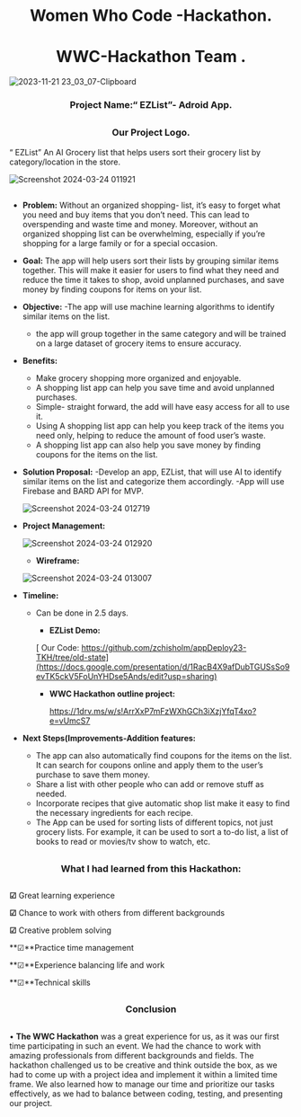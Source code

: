 <h1 align="center">Women Who Code -Hackathon.</h1>
<h1 align="center">WWC-Hackathon Team .</h1>

  ![2023-11-21 23_03_07-Clipboard](https://github.com/luzritacco/WWC-Hackathon/assets/151267325/7c49f03d-137e-4e4c-b144-ce765227c754)


<h3 align="center">Project Name:“ EZList”- Adroid App.</h3> 


##
<h3 align="center">Our Project Logo.</h3> 
“ EZList” An AI Grocery list that helps users sort their grocery list by category/location in the store. 

  ![Screenshot 2024-03-24 011921](https://github.com/luzritacco/WWC-Hackathon/assets/151267325/ac40a771-05dd-4aac-a9da-ae5f0894feb5)

##
+ **Problem:** Without an organized shopping- list, it’s easy to forget what you need and buy items that you don’t need. This can lead to overspending and waste time and money. Moreover, without an organized shopping list can be overwhelming, especially if you’re shopping for a large family or for a special occasion. 
    
+ **Goal:** The app will help users sort their lists by grouping similar items together. This will make it easier for users to find what they need and reduce the time it takes to shop, avoid unplanned purchases, and save money by finding coupons for items on your list. 

+ **Objective:** 
    -The app will use machine learning algorithms to identify similar items on the list.
  - the app will group together in the same category and will be trained on a large dataset of grocery items to ensure accuracy. 
+ **Benefits:** 
   - Make grocery shopping more organized and enjoyable.
   - A shopping list app can help you save time and avoid unplanned purchases.
   - Simple- straight forward, the add will have easy access for all to use it.
   - Using A shopping list app can help you keep track of the items you need only, helping to reduce the amount of food user’s waste.
   -  A shopping list app can also help you save money by finding coupons for the items on the list.
+ **Solution Proposal:**
 -Develop an app, EZList, that will use AI to identify similar items on the list and categorize them accordingly.
  -App will use Firebase and BARD API for MVP.

  ![Screenshot 2024-03-24 012719](https://github.com/luzritacco/WWC-Hackathon/assets/151267325/fe7d4d3a-1a34-4937-adc3-e53e22460acd)

 + **Project Management:**

     ![Screenshot 2024-03-24 012920](https://github.com/luzritacco/WWC-Hackathon/assets/151267325/bb4d00a8-ec2d-4c95-bb3a-eb8f7163ddd6)

   + **Wireframe:**
 
    ![Screenshot 2024-03-24 013007](https://github.com/luzritacco/WWC-Hackathon/assets/151267325/f4c3e173-2d12-4942-a20f-50c1e437aae8)
+ **Timeline:**
   - Can be done in 2.5 days.
     
     + **EZList Demo:**
   

      [   Our Code: https://github.com/zchisholm/appDeploy23-TKH/tree/old-state](https://docs.google.com/presentation/d/1RacB4X9afDubTGUSsSo9evTK5ckV5FoUnYHDse5Ands/edit?usp=sharing)
     + **WWC Hackathon outline project:**        

       https://1drv.ms/w/s!ArrXxP7mFzWXhGCh3iXzjYfqT4xo?e=vUmcS7
 
+ **Next Steps(Improvements-Addition features:**
  -  The app can also automatically find coupons for the items on the list. It can search for coupons online and apply them to the user’s       purchase to save them money.
  -   Share a list with other people who can add or remove stuff as needed.
  -    Incorporate recipes that give automatic shop list make it easy to find the necessary ingredients for each recipe.
  -    The App can be used for sorting lists of different topics, not just grocery lists. For example, it can be used to sort a to-do
        list, a list of books to read or movies/tv show to watch, etc. 
##
<h3 align="center"> What I had learned from this Hackathon:

##
**☑** Great learning experience

**☑** Chance to work with others from different backgrounds

**☑** Creative problem solving

**☑**Practice time management

**☑**Experience balancing life and work

**☑**Technical skills
##
<h3 align="center"> Conclusion

 
 ##

•	**The WWC Hackathon** was a great experience for us, as it was our first time participating in such an event. We had the chance to work with amazing professionals from different backgrounds and fields. The hackathon challenged us to be creative and think outside the box, as we had to come up with a project idea and implement it within a limited time frame. We also learned how to manage our time and prioritize our tasks effectively, as we had to balance between coding, testing, and presenting our project.
